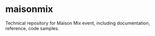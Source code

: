 # maisonmix
Technical repository for Maison Mix event, including documentation, reference, code samples.
